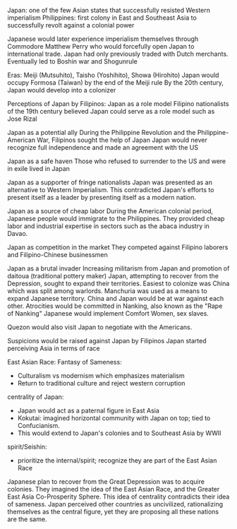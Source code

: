 Japan: one of the few Asian states that successfully resisted Western imperialism
Philippines: first colony in East and Southeast Asia to successfully revolt against a colonial power

Japanese would later experience imperialism themselves through Commodore Matthew Perry who would forcefully open Japan to international trade. Japan had only previously traded with Dutch merchants.
Eventually led to Boshin war and Shogunrule

Eras: Meiji (Mutsuhito), Taisho (Yoshihito), Showa (Hirohito)
Japan would occupy Formosa (Taiwan) by the end of the Meiji rule
By the 20th century, Japan would develop into a colonizer

Perceptions of Japan by Filipinos:
Japan as a role model
Filipino nationalists of the 19th century believed Japan could serve as a role model such as Jose Rizal

Japan as a potential ally
During the Philippine Revolution and the Philippine-American War, Filipinos sought the help of Japan
Japan would never recognize full independence and made an agreement with the US

Japan as a safe haven
Those who refused to surrender to the US and were in exile lived in Japan

Japan as a supporter of fringe nationalists
Japan was presented as an alternative to Western Imperialism. This contradicted Japan's efforts to present itself as a leader by presenting itself as a modern nation.

Japan as a source of cheap labor
During the American colonial period, Japanese people would immigrate to the Philippines.
They provided cheap labor and industrial expertise in sectors such as the abaca industry in Davao.

Japan as competition in the market
They competed against Filipino laborers and Filipino-Chinese businessmen

Japan as a brutal invader
Increasing militarism from Japan and promotion of daitoua (traditional pottery maker)
Japan, attempting to recover from the Depression, sought to expand their territories. Easiest to colonize was China which was split among warlords.
Manchuria was used as a means to expand Japanese territory.
China and Japan would be at war against each other.
Atrocities would be committed in Nanking, also known as the "Rape of Nanking"
Japanese would implement Comfort Women, sex slaves.

Quezon would also visit Japan to negotiate with the Americans.

Suspicions would be raised against Japan by Filipinos
Japan started perceiving Asia in terms of race

East Asian Race:
Fantasy of Sameness:
* Culturalism vs modernism which emphasizes materialism
* Return to traditional culture and reject western corruption

centrality of Japan:
* Japan would act as a paternal figure in East Asia
* Kokutai: imagined horizontal community with Japan on top; tied to Confucianism.
* This would extend to Japan's colonies and to Southeast Asia by WWII

spirit/Seishin:
* prioritize the internal/spirit; recognize they are part of the East Asian Race


Japanese plan to recover from the Great Depression was to acquire colonies.
They imagined the idea of the East Asian Race, and the Greater East Asia Co-Prosperity Sphere.
This idea of centrality contradicts their idea of sameness. Japan perceived other countries as uncivilized, rationalizing themselves as the central figure, yet they are proposing all these nations are the same.